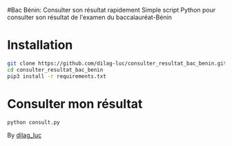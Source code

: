 #Bac Bénin: Consulter son résultat rapidement
Simple script Python pour consulter son résultat de l'examen du baccalauréat-Bénin

# Installation
```bash 
git clone https://github.com/dilag-luc/consulter_resultat_bac_benin.git
cd consulter_resultat_bac_benin
pip3 install -r requirements.txt
```

# Consulter mon résultat
```bash
python consult.py
```


By [dilag_luc](https://twitter.com/dilag_luc)
